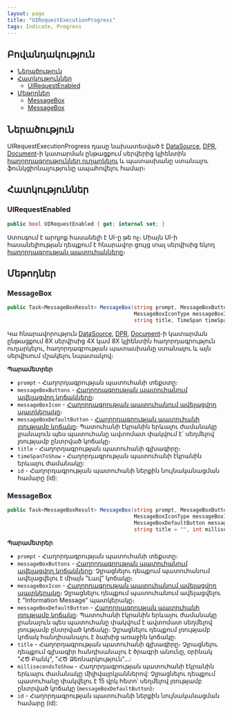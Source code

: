 ```yaml
---
layout: page
title: "UIRequestExecutionProgress" 
tags: Indicate, Progress
---
```


## Բովանդակություն

- [Ներածություն](#ներածություն)
- [Հատկություններ](#հատկություններ)
  - [UIRequestEnabled](#uirequestenabled)
- [Մեթոդներ](#մեթոդներ)
  - [MessageBox](#messagebox)
  - [MessageBox](#messagebox-1)

## Ներածություն

UIRequestExecutionProgress դասը նախատեսված է [DataSource](../definitions/ds.md), [DPR](../definitions/dpr.md), [Document](../definitions/document.md)-ի կատարման ընթացքում սերվերից կլիենտին [հաղորդագրություններ ուղարկելու](#messagebox) և պատասխանը ստանալու ֆունկցիոնալությունը ապահովելու համար։

## Հատկություններ

### UIRequestEnabled

```c#
public bool UIRequestEnabled { get; internal set; }
```

Ստուգում է արդյոք հասանելի է UI-ը թե ոչ։ Միայն UI-ի հասանելիության դեպքում է հնարավոր ցույց տալ սերվիսից եկող [հաղորդագրության պատուհանները](#messagebox)։

## Մեթոդներ

### MessageBox

```c#
public Task<MessageBoxResult> MessageBox(string prompt, MessageBoxButtons messageBoxButtons,
                                         MessageBoxIconType messageBoxIcon, MessageBoxDefaultButton messageBoxDefaultButton,
                                         string title, TimeSpan timeSpanToShow, int? id = null)
```

Կա հնարավորություն [DataSource](../definitions/ds.md), [DPR](../definitions/dpr.md), [Document](../definitions/document.md)-ի կատարման ընթացքում 8X սերվիսից 4X կամ 8X կլիենտին հաղորդագրություն ուղարկելու, հաղորդագրության պատասխանը ստանալու և այն սերվիսում մշակելու նպատակով։

**Պարամետրեր**

* `prompt` - Հաղորդագրության պատուհանի տեքստը։
* `messageBoxButtons` - [Հաղորդագրության պատուհանում ավելացվող կոճակները](MessageBoxButtons.md)։
* `messageBoxIcon` - [Հաղորդագրության պատուհանում ավելացվող պատկերակը](MessageBoxIconType.md)։ 
* `messageBoxDefaultButton` - [Հաղորդագրության պատուհանի լռությամբ կոճակը](MessageBoxDefaultButton.md)։ Պատուհանի էկրանին երևալու ժամանակը լրանալուն պես պատուհանը ավտոմատ փակվում է` սեղմելով լռությամբ ընտրված կոճակը։
* `title` - Հաղորդագրության պատուհանի գլխագիրը։ 
* `timeSpanToShow` - Հաղորդագրության պատուհանի էկրանին երևալու ժամանակը:
* `id` - Հաղորդագրության պատուհանի ներքին նույնականացման համարը (id):

### MessageBox

```c#
public Task<MessageBoxResult> MessageBox(string prompt, MessageBoxButtons messageBoxButtons = MessageBoxButtons.OK,
                                         MessageBoxIconType messageBoxIcon = MessageBoxIconType.Default,
                                         MessageBoxDefaultButton messageBoxDefaultButton = MessageBoxDefaultButton.DefaultButton1,
                                         string title = "", int millisecondsToShow = 15000, int? id = null)
```

**Պարամետրեր**

* `prompt` - Հաղորդագրության պատուհանի տեքստը։
* `messageBoxButtons` - [Հաղորդագրության պատուհանում ավելացվող կոճակները](MessageBoxButtons.md): Չլրացնելու դեպքում պատուհանում ավելացվելու է միայն "Լավ" կոճակը։
* `messageBoxIcon` - [Հաղորդագրության պատուհանում ավելացվող պատկերակը](MessageBoxIconType.md)։ Չլրացնելու դեպքում պատուհանում ավելացվելու է "Information Message" պատկերակը։
* `messageBoxDefaultButton` - [Հաղորդագրության պատուհանի լռությամբ կոճակը](MessageBoxDefaultButton.md)։ Պատուհանի էկրանին երևալու ժամանակը լրանալուն պես պատուհանը փակվում է ավտոմատ սեղմելով լռությամբ ընտրված կոճակը։ Չլրացնելու դեպքում լռությամբ կոճակ հանդիսանալու է ձախից առաջին կոճակը։
* `title` - Հաղորդագրության պատուհանի գլխագիրը։ Չլրացնելու դեպքում գլխագիր հանդիսանալու է ծրագրի անունը, օրինակ "ՀԾ Բանկ", "ՀԾ Ձեռնարկություն"...:
* `millisecondsToShow` - Հաղորդագրության պատուհանի էկրանին երևալու ժամանակը միլիվայրկյաններով: Չլրացնելու դեպքում պատուհանը փակվելու է 15 վրկ հետո՝ սեղմելով լռությամբ ընտրված կոճակը (`messageBoxDefaultButton`)։
* `id` - Հաղորդագրության պատուհանի ներքին նույնականացման համարը (id):
